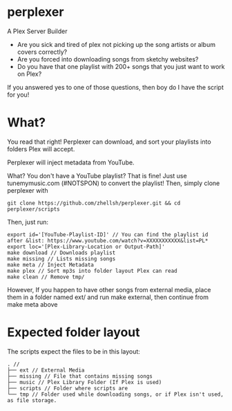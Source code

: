 # perplexer
A Plex Server Builder

 - Are you sick and tired of plex not picking up the song artists or album covers correctly?
 - Are you forced into downloading songs from sketchy websites?
 - Do you have that one playlist with 200+ songs that you just want to work on Plex?

If you answered yes to one of those questions, then boy do I have the script for you!
# What?
You read that right! Perplexer can download, and sort your playlists into folders Plex will accept. 

Perplexer will inject metadata from YouTube. 

What? You don't have a YouTube playlist? That is fine! Just use tunemymusic.com (#NOTSPON) to convert the playlist! Then, simply clone perplexer with
```
git clone https://github.com/zhellsh/perplexer.git && cd perplexer/scripts
```
Then, just run: 
```
export id='[YouTube-Playlist-ID]' // You can find the playlist id after &list: https://www.youtube.com/watch?v=XXXXXXXXXXX&list=PL*
export loc='[Plex-Library-Location or Output-Path]'
make download // Downloads playlist
make missing // Lists missing songs
make meta // Inject Metadata
make plex // Sort mp3s into folder layout Plex can read
make clean // Remove tmp/
```
However, If you happen to have other songs from external media, place them in a folder named ext/ and run make external, then continue from make meta above

# Expected folder layout
The scripts expect the files to be in this layout:
```
. // 
├── ext // External Media
├── missing // File that contains missing songs
├── music // Plex Library Folder (If Plex is used) 
├── scripts // Folder where scripts are
└── tmp // Folder used while downloading songs, or if Plex isn't used, as file storage.
```
